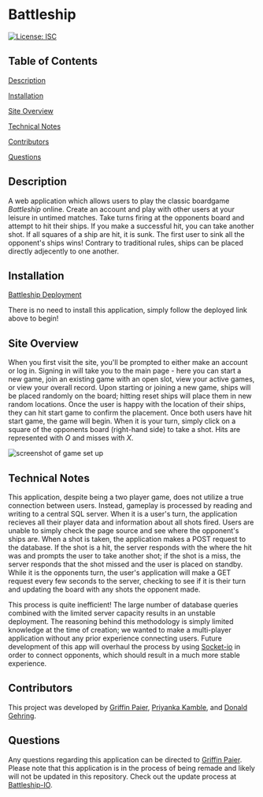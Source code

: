 # Battleship

[![License: ISC](https://img.shields.io/badge/License-ISC-blue.svg)](https://opensource.org/licenses/ISC)

## Table of Contents

[Description](#description) 

[Installation](#installation) 

[Site Overview](#site-overview) 

[Technical Notes](#technical-notes)

[Contributors](#contributors)
 
[Questions](#questions)

## Description

A web application which allows users to play the classic boardgame *Battleship* online. Create an account and play with other users at your leisure in untimed matches. Take turns firing at the opponents board and attempt to hit their ships. If you make a successful hit, you can take another shot. If all squares of a ship are hit, it is sunk. The first user to sink all the opponent's ships wins! Contrary to traditional rules, ships can be placed directly adjecently to one another. 

## Installation

[Battleship Deployment](https://sleepy-beach-35058.herokuapp.com/)

There is no need to install this application, simply follow the deployed link above to begin!

## Site Overview

When you first visit the site, you'll be prompted to either make an account or log in. Signing in will take you to the main page - here you can start a new game, join an existing game with an open slot, view your active games, or view your overall record. Upon starting or joining a new game, ships will be placed randomly on the board; hitting reset ships will place them in new random locations. Once the user is happy with the location of their ships, they can hit start game to confirm the placement. Once both users have hit start game, the game will begin. When it is your turn, simply click on a square of the opponents board (right-hand side) to take a shot. Hits are represented with *O* and misses with *X*.  

![screenshot of game set up](/battleship_screenshot.png)

## Technical Notes

This application, despite being a two player game, does not utilize a true connection between users. Instead, gameplay is processed by reading and writing to a central SQL server. When it is a user's turn, the application recieves all their player data and information about all shots fired. Users are unable to simply check the page source and see where the opponent's ships are. When a shot is taken, the application makes a POST request to the database. If the shot is a hit, the server responds with the where the hit was and prompts the user to take another shot; if the shot is a miss, the server responds that the shot missed and the user is placed on standby. While it is the opponents turn, the user's application will make a GET request every few seconds to the server, checking to see if it is their turn and updating the board with any shots the opponent made.

This process is quite inefficient! The large number of database queries combined with the limited server capacity results in an unstable deployment. The reasoning behind this methodology is simply limited knowledge at the time of creation; we wanted to make a multi-player application without any prior experience connecting users. Future development of this app will overhaul the process by using [Socket-io](https://www.npmjs.com/package/socket.io) in order to connect opponents, which should result in a much more stable experience.

## Contributors
This project was developed by [Griffin Paier](https://github.com/gmpaier), [Priyanka Kamble](https://github.com/pkamble35), and [Donald Gehring](https://github.com/dgehring7).

## Questions
Any questions regarding this application can be directed to [Griffin Paier](mailto:gmpaier@loyola.edu). Please note that this application is in the process of being remade and likely will not be updated in this repository. Check out the update process at [Battleship-IO](https://github.com/gmpaier/battleship-io).